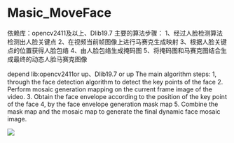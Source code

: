 # Masic_MoveFace

依赖库：opencv2411及以上、Dlib19.7 
主要的算法步骤：
1、经过人脸检测算法检测出人脸关键点
2、在视频当前帧图像上进行马赛克生成映射
3、根据人脸关键点的位置获得人脸包络
4、由人脸包络生成掩码图
5、将掩码图和马赛克图结合生成最终的动态人脸马赛克图像

depend lib:opencv2411or up、Dlib19.7 or up
The main algorithm steps:
1, through the face detection algorithm to detect the key points of the face
2. Perform mosaic generation mapping on the current frame image of the video.
3. Obtain the face envelope according to the position of the key point of the face
4, by the face envelope generation mask map
5. Combine the mask map and the mosaic map to generate the final dynamic face mosaic image.



<IMG src="file:///C:\Users\许皓\AppData\Roaming\feiq\RichOle\1302509339.bmp">
